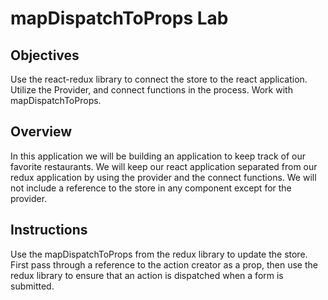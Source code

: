 # mapDispatchToProps Lab

## Objectives
Use the react-redux library to connect the store to the react application.  
Utilize the Provider, and connect functions in the process.  Work with  mapDispatchToProps.

## Overview

In this application we will be building an application to keep track of our favorite restaurants.  We will keep our react application separated from our redux application by using the provider and the connect functions.  We will not include a reference to the store in any component except for the provider.  

## Instructions

Use the mapDispatchToProps from the redux library to update the store.  First pass through a reference to the action creator as a prop, then use the redux library to ensure that an action is dispatched when a form is submitted.
